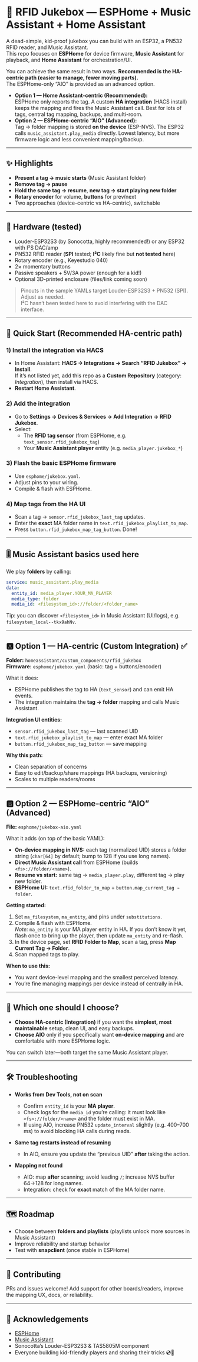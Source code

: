 # 🎵 RFID Jukebox — ESPHome + Music Assistant + Home Assistant

A dead-simple, kid-proof jukebox you can build with an ESP32, a PN532 RFID reader, and Music Assistant.  
This repo focuses on **ESPHome** for device firmware, **Music Assistant** for playback, and **Home Assistant** for orchestration/UI.

You can achieve the same result in two ways. **Recommended is the HA-centric path (easier to manage, fewer moving parts).**  
The ESPHome-only “AIO” is provided as an advanced option.

- **Option 1 — Home Assistant-centric (Recommended):**  
  ESPHome only reports the tag. A custom **HA integration** (HACS install) keeps the mapping and fires the Music Assistant call. Best for lots of tags, central tag mapping, backups, and multi-room.
- **Option 2 — ESPHome-centric “AIO” (Advanced):**  
  Tag → folder mapping is stored **on the device** (ESP-NVS). The ESP32 calls `music_assistant.play_media` directly. Lowest latency, but more firmware logic and less convenient mapping/backup.

---

## ✨ Highlights

- **Present a tag → music starts** (Music Assistant folder)
- **Remove tag → pause**
- **Hold the same tag → resume**, **new tag → start playing new folder**
- **Rotary encoder** for volume, **buttons** for prev/next
- Two approaches (device-centric vs HA-centric), switchable

---

## 🧱 Hardware (tested)

- Louder-ESP32S3 (by Sonocotta, highly recommended!) or any ESP32 with I²S DAC/amp  
- PN532 RFID reader (**SPI** tested; **I²C** likely fine but **not tested** here)  
- Rotary encoder (e.g., Keyestudio 040)  
- 2× momentary buttons  
- Passive speakers + 5V/3A power (enough for a kid!)
- Optional 3D-printed enclosure (files/link coming soon)

> Pinouts in the sample YAMLs target Louder-ESP32S3 + PN532 (SPI). Adjust as needed.  
> I²C hasn’t been tested here to avoid interfering with the DAC interface.

---

## 🚀 Quick Start (Recommended HA-centric path)

### 1) Install the integration via HACS
- In Home Assistant: **HACS → Integrations → Search “RFID Jukebox” → Install**.  
  If it’s not listed yet, add this repo as a **Custom Repository** (category: *Integration*), then install via HACS.
- **Restart Home Assistant**.

### 2) Add the integration
- Go to **Settings → Devices & Services → Add Integration → RFID Jukebox**.
- Select:
  - The **RFID tag sensor** (from ESPHome, e.g. `text_sensor.rfid_jukebox_tag`)
  - Your **Music Assistant player** entity (e.g. `media_player.jukebox_*`)

### 3) Flash the basic ESPHome firmware
- Use `esphome/jukebox.yaml`.
- Adjust pins to your wiring.
- Compile & flash with ESPHome.

### 4) Map tags from the HA UI
- Scan a tag → `sensor.rfid_jukebox_last_tag` updates.
- Enter the **exact** MA folder name in `text.rfid_jukebox_playlist_to_map`.
- Press `button.rfid_jukebox_map_tag_button`. Done!

---

## 🎚️ Music Assistant basics used here

We play **folders** by calling:

```yaml
service: music_assistant.play_media
data:
  entity_id: media_player.YOUR_MA_PLAYER
  media_type: folder
  media_id: <filesystem_id>://folder/<folder_name>
```

Tip: you can discover `<filesystem_id>` in Music Assistant (UI/logs), e.g. `filesystem_local--tkx9ahNv`.

---

## 🅰️ Option 1 — HA-centric (Custom Integration) ✅

**Folder:** `homeassistant/custom_components/rfid_jukebox`  
**Firmware:** `esphome/jukebox.yaml` (basic: tag + buttons/encoder)

What it does:
- ESPHome publishes the tag to HA (`text_sensor`) and can emit HA events.
- The integration maintains the **tag → folder** mapping and calls Music Assistant.

**Integration UI entities:**
- `sensor.rfid_jukebox_last_tag` — last scanned UID
- `text.rfid_jukebox_playlist_to_map` — enter exact MA folder
- `button.rfid_jukebox_map_tag_button` — save mapping

**Why this path:**
- Clean separation of concerns
- Easy to edit/backup/share mappings (HA backups, versioning)
- Scales to multiple readers/rooms

---

## 🅱️ Option 2 — ESPHome-centric “AIO” (Advanced)

**File:** `esphome/jukebox-aio.yaml`

What it adds (on top of the basic YAML):
- **On-device mapping in NVS:** each tag (normalized UID) stores a folder string (`char[64]` by default; bump to 128 if you use long names).
- **Direct Music Assistant call** from ESPHome (builds `<fs>://folder/<name>`).
- **Resume vs start:** same tag → `media_player.play`, different tag → play new folder.
- **ESPHome UI:** `text.rfid_folder_to_map` + `button.map_current_tag → folder`.

**Getting started:**
1. Set `ma_filesystem`, `ma_entity`, and pins under `substitutions`.
2. Compile & flash with ESPHome.  
   *Note:* `ma_entity` is your MA player entity in HA. If you don’t know it yet, flash once to bring up the player, then update `ma_entity` and re-flash.
3. In the device page, set **RFID Folder to Map**, scan a tag, press **Map Current Tag → Folder**.
4. Scan mapped tags to play.

**When to use this:**
- You want device-level mapping and the smallest perceived latency.
- You’re fine managing mappings per device instead of centrally in HA.

---

## 🤔 Which one should I choose?

- **Choose HA-centric (Integration)** if you want the **simplest, most maintainable** setup, clean UI, and easy backups.  
- **Choose AIO** only if you specifically want **on-device mapping** and are comfortable with more ESPHome logic.

You can switch later—both target the same Music Assistant player.

---

## 🛠️ Troubleshooting

- **Works from Dev Tools, not on scan**  
  - Confirm `entity_id` is your **MA player**.  
  - Check logs for the `media_id` you’re calling: it must look like `<fs>://folder/<name>` and the folder must exist in MA.  
  - If using AIO, increase PN532 `update_interval` slightly (e.g. 400–700 ms) to avoid blocking HA calls during reads.

- **Same tag restarts instead of resuming**  
  - In AIO, ensure you update the “previous UID” **after** taking the action.

- **Mapping not found**  
  - AIO: map **after** scanning; avoid leading `/`; increase NVS buffer 64→128 for long names.  
  - Integration: check for **exact** match of the MA folder name.

---

## 🗺️ Roadmap

- Choose between **folders and playlists** (playlists unlock more sources in Music Assistant)
- Improve reliability and startup behavior
- Test with **snapclient** (once stable in ESPHome)

---

## 🤝 Contributing

PRs and issues welcome! Add support for other boards/readers, improve the mapping UX, docs, or reliability.

---

## 🙏 Acknowledgements

- [ESPHome](https://esphome.io/)
- [Music Assistant](https://music-assistant.io/)
- Sonocotta’s Louder-ESP32S3 & TAS5805M component
- Everyone building kid-friendly players and sharing their tricks 💿🧸
